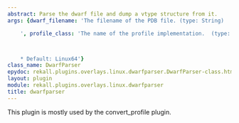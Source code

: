```yaml
---
abstract: Parse the dwarf file and dump a vtype structure from it.
args: {dwarf_filename: 'The filename of the PDB file. (type: String)

    ', profile_class: 'The name of the profile implementation.  (type: String)



    * Default: Linux64'}
class_name: DwarfParser
epydoc: rekall.plugins.overlays.linux.dwarfparser.DwarfParser-class.html
layout: plugin
module: rekall.plugins.overlays.linux.dwarfparser
title: dwarfparser
---
```


This plugin is mostly used by the convert_profile plugin.
